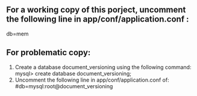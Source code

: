 For a working copy of this porject, uncomment the following line in app/conf/application.conf :
-------------------------------------------------------------------
db=mem

For problematic copy:
-------------------------------------------------------------------
1. Create a database document_versioning using the following command:
mysql> create database document_versioning;
2. Uncomment the following line in app/conf/application.conf of:</h3>
#db=mysql:root@document_versioning